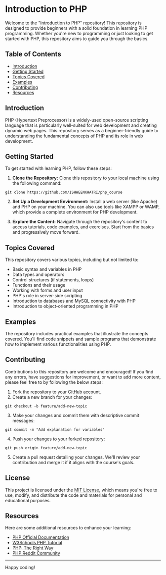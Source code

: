 # Introduction to PHP

Welcome to the "Introduction to PHP" repository! This repository is designed to provide beginners with a solid foundation in learning PHP programming. Whether you're new to programming or just looking to get started with PHP, this repository aims to guide you through the basics.

## Table of Contents

- [Introduction](#introduction)
- [Getting Started](#getting-started)
- [Topics Covered](#topics-covered)
- [Examples](#examples)
- [Contributing](#contributing)
- [Resources](#resources)

## Introduction

PHP (Hypertext Preprocessor) is a widely-used open-source scripting language that is particularly well-suited for web development and creating dynamic web pages. This repository serves as a beginner-friendly guide to understanding the fundamental concepts of PHP and its role in web development.

## Getting Started

To get started with learning PHP, follow these steps:

1. **Clone the Repository:** Clone this repository to your local machine using the following command:

```
git clone https://github.com/ISHWEENKHATRI/php_course
```

2. **Set Up a Development Environment:** Install a web server (like Apache) and PHP on your machine. You can also use tools like XAMPP or WAMP, which provide a complete environment for PHP development.

3. **Explore the Content:** Navigate through the repository's content to access tutorials, code examples, and exercises. Start from the basics and progressively move forward.

## Topics Covered

This repository covers various topics, including but not limited to:

- Basic syntax and variables in PHP
- Data types and operators
- Control structures (if statements, loops)
- Functions and their usage
- Working with forms and user input
- PHP's role in server-side scripting
- Introduction to databases and MySQL connectivity with PHP
- Introduction to object-oriented programming in PHP

## Examples

The repository includes practical examples that illustrate the concepts covered. You'll find code snippets and sample programs that demonstrate how to implement various functionalities using PHP.

## Contributing

Contributions to this repository are welcome and encouraged! If you find any errors, have suggestions for improvement, or want to add more content, please feel free to by following the below steps:

1. Fork the repository to your GitHub account.
2. Create a new branch for your changes:

```
git checkout -b feature/add-new-topic
```


3. Make your changes and commit them with descriptive commit messages:

```
git commit -m "Add explanation for variables"
```

4. Push your changes to your forked repository:

```
git push origin feature/add-new-topic
```

5. Create a pull request detailing your changes. We'll review your contribution and merge it if it aligns with the course's goals.

## License

This project is licensed under the [MIT License](LICENSE), which means you're free to use, modify, and distribute the code and materials for personal and educational purposes.

## Resources

Here are some additional resources to enhance your learning:

- [PHP Official Documentation](https://www.php.net/manual/en/)
- [W3Schools PHP Tutorial](https://www.w3schools.com/php/)
- [PHP: The Right Way](https://phptherightway.com/)
- [PHP Reddit Community](https://www.reddit.com/r/PHP/)

---

Happy coding!
